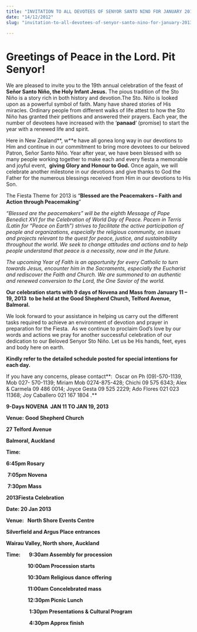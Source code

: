 ```yaml
---
title: "INVITATION TO ALL DEVOTEES OF SENYOR SANTO NINO FOR JANUARY 2013"
date: "14/12/2012"
slug: "invitation-to-all-devotees-of-senyor-santo-nino-for-january-2013"

---
```


Greetings of Peace in the Lord. Pit Senyor!
===========================================

We are pleased to invite you to the 19th annual celebration of the feast of  **Señor Santo Niño, the Holy Infant Jesus.** The pious tradition of the Sto Niño is a story rich in both history and devotion.The Sto. Niño is looked upon as a powerful symbol of faith. Many have shared stories of His miracles. Ordinary people from different walks of life attest to how the Sto Niño has granted their petitions and answered their prayers. Each year, the number of devotees have increased with the ‘**panaad**‘ (promise) to start the year with a renewed life and spirit.

Here in New Zealand**, w**e have all gonea long way in our devotions to Him and continue in our commitment to bring more devotees to our beloved Patron, Señor Santo Niño. Year after year, we have been blessed with so many people working together to make each and every fiesta a memorable and joyful event,  **giving Glory and Honour to God.** Once again, we will celebrate another milestone in our devotions and give thanks to God the Father for the numerous blessings received from Him in our devotions to His Son.  

The Fiesta Theme for 2013 is “**Blessed are the Peacemakers – Faith and Action through Peacemaking**”

_“Blessed are the peacemakers” will be the eighth Message of Pope Benedict XVI for the Celebration of World Day of Peace. Pacem in Terris (Latin for “Peace on Earth”) strives to facilitate the active participation of people and organizations, especially the religious community, on issues and projects relevant to the quest for peace, justice, and sustainability throughout the world. We seek to change attitudes and actions and to help people understand that peace is a necessity, now and in the future._

_The upcoming Year of Faith is an opportunity for every Catholic to turn towards Jesus, encounter him in the Sacraments, especially the Eucharist and rediscover the Faith and Church. We are summoned to an authentic and renewed conversion to the Lord, the One Savior of the world._

**Our celebration starts with 9 days of Novena and Mass from January 11 – 19, 2013  to be held at the Good Shepherd Church, Telford Avenue, Balmoral.**

We look forward to your assistance in helping us carry out the different tasks required to achieve an environment of devotion and prayer in preparation for the Fiesta.  As we continue to proclaim God’s love by our words and actions we pray for another successful celebration of our dedication to our Beloved Senyor Sto Niño. Let us be His hands, feet, eyes and body here on earth.

**Kindly refer to the detailed schedule posted for special intentions for each day.**  

If you have any concerns, please contact**:  Oscar on Ph (09)-570-1139, Mob 027- 570-1139; Miriam Mob 0274-875-428; Chichi 09 575 6343; Alex & Carmela 09 486 0014; Joyce Gesta 09 525 2229; Ado Flores 021 023 11368; Joy Caballero 021 167 1804 .**

**9-Days NOVENA  JAN 11 TO JAN 19, 2013**

**Venue:** **Good Shepherd Church**

**27 Telford Avenue**

**Balmoral, Auckland**

**Time:**  

**6:45pm Rosary**

 **7:05pm Novena**

 **7:30pm Mass**

**2013Fiesta Celebration**

**Date: 20 Jan 2013**

**Venue:   North Shore Events Centre**

**Silverfield and Argus Place entrances**

**Wairau Valley, North shore, Auckland**

**Time:       9:30am Assembly for procession**

               **10:00am Procession starts**

               **10:30am Religious dance offering**

               **11:00am Concelebrated mass**

               **12:30pm Picnic Lunch**

                **1:30pm Presentations & Cultural Program**

                **4:30pm Approx finish**